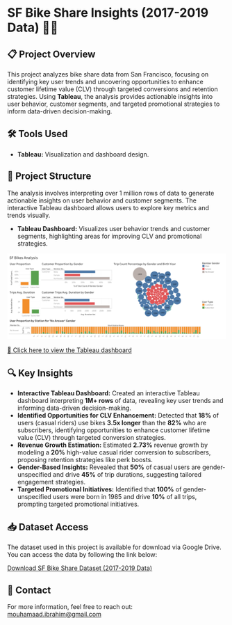 # SF Bike Share Insights (2017-2019 Data) 🚴‍♂️

## 📋 Project Overview

This project analyzes bike share data from San Francisco, focusing on identifying key user trends and uncovering opportunities to enhance customer lifetime value (CLV) through targeted conversions and retention strategies. Using **Tableau**, the analysis provides actionable insights into user behavior, customer segments, and targeted promotional strategies to inform data-driven decision-making.


## 🛠️ Tools Used

- **Tableau:** Visualization and dashboard design.

## 📁 Project Structure

The analysis involves interpreting over 1 million rows of data to generate actionable insights on user behavior and customer segments. The interactive Tableau dashboard allows users to explore key metrics and trends visually.

- **Tableau Dashboard:** Visualizes user behavior trends and customer segments, highlighting areas for improving CLV and promotional strategies.

![Dashboard Preview](Sf%20Bike%20Share%20Insights%20(2017-2019%20Data).png)

[🔗 Click here to view the Tableau dashboard](https://public.tableau.com/app/profile/mouhamad.ibrahim1084/viz/SfBikeShareInsights2017-2019Data/Dashboard1#1)

## 🔍 Key Insights

- **Interactive Tableau Dashboard:** Created an interactive Tableau dashboard interpreting **1M+ rows** of data, revealing key user trends and informing data-driven decision-making.
- **Identified Opportunities for CLV Enhancement:** Detected that **18%** of users (casual riders) use bikes **3.5x longer** than the **82%** who are subscribers, identifying opportunities to enhance customer lifetime value (CLV) through targeted conversion strategies.
- **Revenue Growth Estimation:** Estimated **2.73%** revenue growth by modeling a **20%** high-value casual rider conversion to subscribers, proposing retention strategies like perk boosts.
- **Gender-Based Insights:** Revealed that **50%** of casual users are gender-unspecified and drive **45%** of trip durations, suggesting tailored engagement strategies.
- **Targeted Promotional Initiatives:** Identified that **100%** of gender-unspecified users were born in 1985 and drive **10%** of all trips, prompting targeted promotional initiatives.

## 📥 Dataset Access

The dataset used in this project is available for download via Google Drive. You can access the data by following the link below:

[Download SF Bike Share Dataset (2017-2019 Data)](https://drive.google.com/file/d/1k0fKpJSthucVamWe_rpDBYoSyGi3U_Po/view)

## 📧 Contact

For more information, feel free to reach out: [mouhamaad.ibrahim@gmail.com](mailto:mouhamaad.ibrahim@gmail.com)
